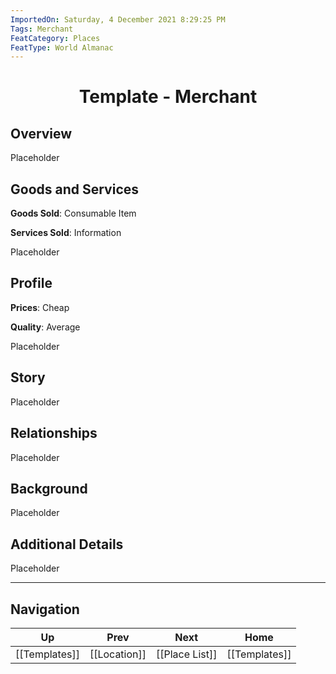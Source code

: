 ```yaml
---
ImportedOn: Saturday, 4 December 2021 8:29:25 PM
Tags: Merchant
FeatCategory: Places
FeatType: World Almanac
---
```

# <center>Template - Merchant</center>

## Overview

Placeholder​

## Goods and Services

**Goods Sold**: Consumable Item

**Services Sold**: Information

Placeholder​

## Profile

**Prices**: Cheap

**Quality**: Average

Placeholder​

## Story

Placeholder​

## Relationships

Placeholder​

## Background

Placeholder​

## Additional Details

Placeholder​


---
## Navigation
| Up | Prev | Next | Home |
|----|------|------|------|
| [[Templates]] | [[Location]] | [[Place List]] | [[Templates]] |
